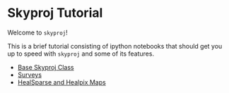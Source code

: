 # Skyproj Tutorial

Welcome to `skyproj`!

This is a brief tutorial consisting of ipython notebooks that should get you up to speed with `skyproj` and some of its features.

* [Base Skyproj Class](tutorial_baseclass.ipynb)
* [Surveys](tutorial_surveys.ipynb)
* [HealSparse and Healpix Maps](tutorials_healsparse.ipynb)
